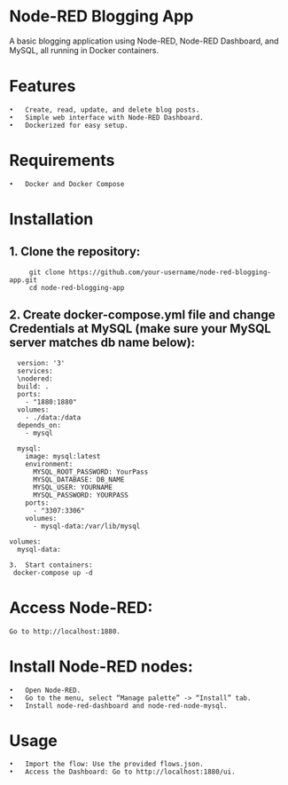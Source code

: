 # Node-RED Blogging App

A basic blogging application using Node-RED, Node-RED Dashboard, and MySQL, all running in Docker containers.

# Features

	•	Create, read, update, and delete blog posts.
	•	Simple web interface with Node-RED Dashboard.
	•	Dockerized for easy setup.

# Requirements

	•	Docker and Docker Compose

# Installation
## 1. Clone the repository: 
	     git clone https://github.com/your-username/node-red-blogging-app.git 
	     cd node-red-blogging-app
     
 ## 2. Create docker-compose.yml file and change Credentials at MySQL (make sure your MySQL server matches db name below):
      version: '3'
      services:
      \nodered:
      build: .
      ports:
        - "1880:1880"
      volumes:
        - ./data:/data
      depends_on:
        - mysql

      mysql:
        image: mysql:latest
        environment:
          MYSQL_ROOT_PASSWORD: YourPass
          MYSQL_DATABASE: DB_NAME
          MYSQL_USER: YOURNAME
          MYSQL_PASSWORD: YOURPASS
        ports:
          - "3307:3306"  
        volumes:
          - mysql-data:/var/lib/mysql
    
    volumes:
      mysql-data:

	3.	Start containers:
     docker-compose up -d

  # Access Node-RED:
    Go to http://localhost:1880.
    
  # Install Node-RED nodes:
	•	Open Node-RED.
	•	Go to the menu, select “Manage palette” -> “Install” tab.
	•	Install node-red-dashboard and node-red-node-mysql.
 
  # Usage
	•	Import the flow: Use the provided flows.json.
	•	Access the Dashboard: Go to http://localhost:1880/ui.
